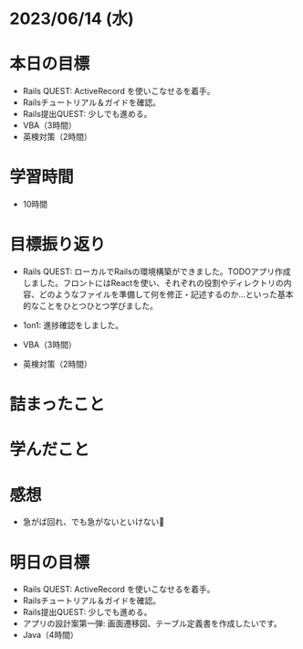 # 2023/06/14 (水)

# 本日の目標

- Rails QUEST: ActiveRecord を使いこなせるを着手。
- Railsチュートリアル＆ガイドを確認。
- Rails提出QUEST: 少しでも進める。
- VBA（3時間）
- 英検対策（2時間）


# 学習時間
- 10時間

# 目標振り返り

- Rails QUEST: ローカルでRailsの環境構築ができました。TODOアプリ作成しました。フロントにはReactを使い、それぞれの役割やディレクトリの内容、どのようなファイルを準備して何を修正・記述するのか...といった基本的なことをひとつひとつ学びました。

- 1on1: 進捗確認をしました。

- VBA（3時間）

- 英検対策（2時間）


# 詰まったこと

# 学んだこと


# 感想

- 急がば回れ、でも急がないといけない🤯

# 明日の目標

- Rails QUEST: ActiveRecord を使いこなせるを着手。
- Railsチュートリアル＆ガイドを確認。
- Rails提出QUEST: 少しでも進める。
- アプリの設計案第一弾: 画面遷移図、テーブル定義書を作成したいです。
- Java（4時間）
